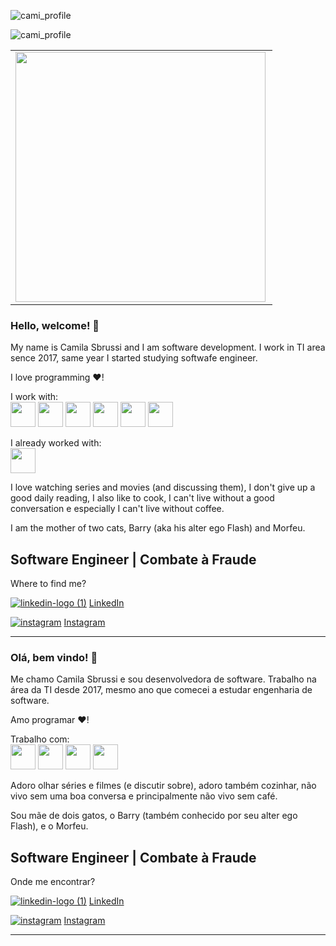 
       
![cami_profile](https://user-images.githubusercontent.com/40186019/96394356-234ecc80-1198-11eb-8d21-9e703d309138.png)

![cami_profile](https://komarev.com/ghpvc/?username=camisbrussi&color=blue&style=flat)

<center>
<table>
    <tr>
        <td><img width="400px" align="left" src="https://github-readme-stats.vercel.app/api/top-langs/?username=camisbrussi&hide=html&layout=compact&theme=buefy" 
    </tr>   
</table>
</center>  
    
### Hello, welcome! 👋
    
My name is Camila Sbrussi and I am software development. I work in TI area sence 2017, same year I started studying softwafe engineer.
    
I love programming :heart:!
    
I work with: </br>
<img src="https://cdn.jsdelivr.net/gh/devicons/devicon/icons/javascript/javascript-plain.svg" width="40" height="40"/> 
<img src="https://cdn.jsdelivr.net/gh/devicons/devicon/icons/typescript/typescript-plain.svg" width="40" height="40"/> 
<img src="https://cdn.jsdelivr.net/gh/devicons/devicon/icons/react/react-original-wordmark.svg" width="40" height="40"/> 
<img src="https://cdn.jsdelivr.net/gh/devicons/devicon/icons/nodejs/nodejs-plain-wordmark.svg" width="40" height="40"/> 
<img src="https://cdn.jsdelivr.net/gh/devicons/devicon/icons/mongodb/mongodb-plain-wordmark.svg" width="40" height="40"/>
<img src="https://cdn.jsdelivr.net/gh/devicons/devicon/icons/mysql/mysql-original-wordmark.svg" width="40" height="40"/>

I already worked with: </br>
<img src="https://cdn.jsdelivr.net/gh/devicons/devicon/icons/java/java-original-wordmark.svg" width="40" height="40"/>
  
  
 I love watching series and movies (and discussing them), I don't give up a good daily reading, I also like to cook, I can't live without a good conversation e especially I can't live without coffee. 
  
 I am the mother of two cats, Barry (aka his alter ego Flash) and Morfeu.
     
## Software Engineer | Combate à Fraude

Where to find me?

<a href="https://www.linkedin.com/in/camila-sbrussi-a7b48516a/">![linkedin-logo (1)](https://user-images.githubusercontent.com/40186019/96396021-80e51800-119c-11eb-8505-b3141e247a3f.png)</img></a> [LinkedIn](https://www.linkedin.com/in/camila-sbrussi-a7b48516a/)

<a href="https://www.instagram.com/camisbrussi">![instagram](https://user-images.githubusercontent.com/40186019/96396205-08328b80-119d-11eb-9f44-012b07cfe8aa.png)</img></a> [Instagram](https://www.instagram.com/camisbrussi)

****************  

### Olá, bem vindo! 👋


Me chamo Camila Sbrussi e sou desenvolvedora de software. Trabalho na área da TI desde 2017, mesmo ano que comecei a estudar engenharia de software.

Amo programar :heart:! 
    
Trabalho com: </br>
  <img src="https://cdn.jsdelivr.net/gh/devicons/devicon/icons/javascript/javascript-plain.svg" width="40" height="40"/> 
  <img src="https://cdn.jsdelivr.net/gh/devicons/devicon/icons/typescript/typescript-plain.svg" width="40" height="40"/> 
  <img src="https://cdn.jsdelivr.net/gh/devicons/devicon/icons/react/react-original-wordmark.svg" width="40" height="40"/> 
  <img src="https://cdn.jsdelivr.net/gh/devicons/devicon/icons/nodejs/nodejs-plain-wordmark.svg" width="40" height="40"/> 
  
    
Adoro olhar séries e filmes (e discutir sobre), adoro também cozinhar, não vivo sem uma boa conversa e principalmente não vivo sem café. 

Sou mãe de dois gatos, o Barry (também conhecido por seu alter ego Flash), e o Morfeu. 


## Software Engineer | Combate à Fraude


Onde me encontrar?

<a href="https://www.linkedin.com/in/camila-sbrussi-a7b48516a/">![linkedin-logo (1)](https://user-images.githubusercontent.com/40186019/96396021-80e51800-119c-11eb-8505-b3141e247a3f.png)</img></a> [LinkedIn](https://www.linkedin.com/in/camila-sbrussi-a7b48516a/)

<a href="https://www.instagram.com/camisbrussi">![instagram](https://user-images.githubusercontent.com/40186019/96396205-08328b80-119d-11eb-9f44-012b07cfe8aa.png)</img></a> [Instagram](https://www.instagram.com/camisbrussi)

---------------------------------------------------------------------------------------------


